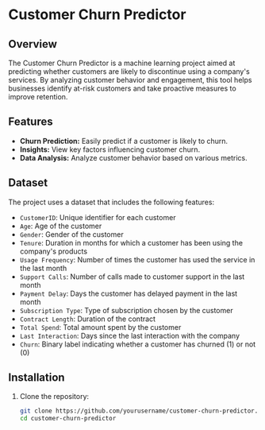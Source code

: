 # Customer Churn Predictor

## Overview
The Customer Churn Predictor is a machine learning project aimed at predicting whether customers are likely to discontinue using a company's services. By analyzing customer behavior and engagement, this tool helps businesses identify at-risk customers and take proactive measures to improve retention.

## Features
- **Churn Prediction:** Easily predict if a customer is likely to churn.
- **Insights:** View key factors influencing customer churn.
- **Data Analysis:** Analyze customer behavior based on various metrics.

## Dataset
The project uses a dataset that includes the following features:
- `CustomerID`: Unique identifier for each customer
- `Age`: Age of the customer
- `Gender`: Gender of the customer
- `Tenure`: Duration in months for which a customer has been using the company's products
- `Usage Frequency`: Number of times the customer has used the service in the last month
- `Support Calls`: Number of calls made to customer support in the last month
- `Payment Delay`: Days the customer has delayed payment in the last month
- `Subscription Type`: Type of subscription chosen by the customer
- `Contract Length`: Duration of the contract
- `Total Spend`: Total amount spent by the customer
- `Last Interaction`: Days since the last interaction with the company
- `Churn`: Binary label indicating whether a customer has churned (1) or not (0)

## Installation
1. Clone the repository:
   ```bash
   git clone https://github.com/yourusername/customer-churn-predictor.git
   cd customer-churn-predictor
